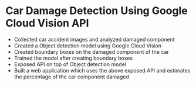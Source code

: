 # Car Damage Detection Using Google Cloud Vision API
* Collected car accident images and analyzed damaged component
* Created a Object detection model using Google Cloud Vision
* Created boundary boxes on the damaged component of the car
*	Trained the model after creating boundary boxes
*	Exposed API on top of Object detection model
*	Built a web application which uses the above exposed API and estimates the percentage of the car component damaged
